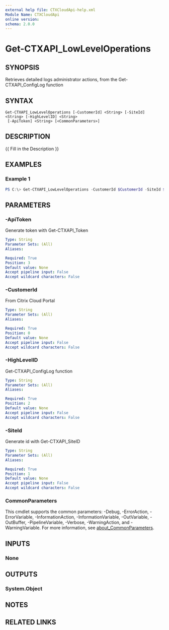 ```yaml
---
external help file: CTXCloudApi-help.xml
Module Name: CTXCloudApi
online version:
schema: 2.0.0
---
```


# Get-CTXAPI_LowLevelOperations

## SYNOPSIS
Retrieves detailed logs  administrator actions, from the Get-CTXAPI_ConfigLog function
## SYNTAX

```
Get-CTXAPI_LowLevelOperations [-CustomerId] <String> [-SiteId] <String> [-HighLevelID] <String>
 [-ApiToken] <String> [<CommonParameters>]
```

## DESCRIPTION
{{ Fill in the Description }}

## EXAMPLES

### Example 1
```powershell
PS C:\> Get-CTXAPI_LowLevelOperations -CustomerId $CustomerId -SiteId $SiteID -ApiToken $ApiToken -HighLevelID $id
```


## PARAMETERS

### -ApiToken
Generate token with Get-CTXAPI_Token

```yaml
Type: String
Parameter Sets: (All)
Aliases:

Required: True
Position: 3
Default value: None
Accept pipeline input: False
Accept wildcard characters: False
```

### -CustomerId
 From Citrix Cloud Portal

```yaml
Type: String
Parameter Sets: (All)
Aliases:

Required: True
Position: 0
Default value: None
Accept pipeline input: False
Accept wildcard characters: False
```

### -HighLevelID
 Get-CTXAPI_ConfigLog function
```yaml
Type: String
Parameter Sets: (All)
Aliases:

Required: True
Position: 2
Default value: None
Accept pipeline input: False
Accept wildcard characters: False
```

### -SiteId
Generate id with Get-CTXAPI_SiteID
```yaml
Type: String
Parameter Sets: (All)
Aliases:

Required: True
Position: 1
Default value: None
Accept pipeline input: False
Accept wildcard characters: False
```

### CommonParameters
This cmdlet supports the common parameters: -Debug, -ErrorAction, -ErrorVariable, -InformationAction, -InformationVariable, -OutVariable, -OutBuffer, -PipelineVariable, -Verbose, -WarningAction, and -WarningVariable. For more information, see [about_CommonParameters](http://go.microsoft.com/fwlink/?LinkID=113216).

## INPUTS

### None

## OUTPUTS

### System.Object
## NOTES

## RELATED LINKS
